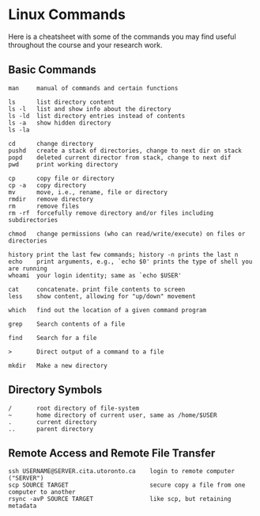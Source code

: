# Linux Commands

Here is a cheatsheet with some of the commands you may find useful throughout the course and your research work.

## Basic Commands

    man     manual of commands and certain functions

    ls      list directory content
    ls -l   list and show info about the directory
    ls -ld  list directory entries instead of contents
    ls -a   show hidden directory
    ls -la

    cd      change directory
    pushd   create a stack of directories, change to next dir on stack
    popd    deleted current director from stack, change to next dif
    pwd     print working directory

    cp      copy file or directory
    cp -a   copy directory
    mv      move, i.e., rename, file or directory
    rmdir   remove directory
    rm      remove files
    rm -rf  forcefully remove directory and/or files including subdirectories

    chmod   change permissions (who can read/write/execute) on files or directories

    history print the last few commands; history -n prints the last n
    echo    print arguments, e.g., `echo $0' prints the type of shell you are running
    whoami  your login identity; same as `echo $USER'

    cat     concatenate. print file contents to screen
    less    show content, allowing for "up/down" movement

    which   find out the location of a given command program

    grep    Search contents of a file

    find    Search for a file

    >       Direct output of a command to a file

    mkdir   Make a new directory


## Directory Symbols

    /       root directory of file-system
    ~       home directory of current user, same as /home/$USER
    .       current directory
    ..      parent directory


## Remote Access and Remote File Transfer

    ssh USERNAME@SERVER.cita.utoronto.ca    login to remote computer ("SERVER")
    scp SOURCE TARGET                       secure copy a file from one computer to another
    rsync -avP SOURCE TARGET                like scp, but retaining metadata 
